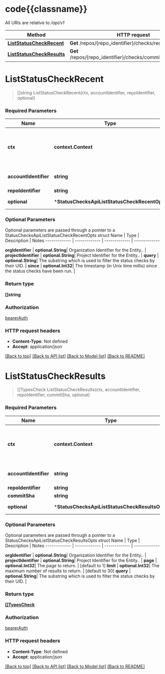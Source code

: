# code{{classname}}

All URIs are relative to */api/v1*

Method | HTTP request | Description
------------- | ------------- | -------------
[**ListStatusCheckRecent**](StatusChecksApi.md#ListStatusCheckRecent) | **Get** /repos/{repo_identifier}/checks/recent | 
[**ListStatusCheckResults**](StatusChecksApi.md#ListStatusCheckResults) | **Get** /repos/{repo_identifier}/checks/commits/{commit_sha} | 

# **ListStatusCheckRecent**
> []string ListStatusCheckRecent(ctx, accountIdentifier, repoIdentifier, optional)


### Required Parameters

Name | Type | Description  | Notes
------------- | ------------- | ------------- | -------------
 **ctx** | **context.Context** | context for authentication, logging, cancellation, deadlines, tracing, etc.
  **accountIdentifier** | **string**| Account Identifier for the Entity.. | 
  **repoIdentifier** | **string**|  | 
 **optional** | ***StatusChecksApiListStatusCheckRecentOpts** | optional parameters | nil if no parameters

### Optional Parameters
Optional parameters are passed through a pointer to a StatusChecksApiListStatusCheckRecentOpts struct
Name | Type | Description  | Notes
------------- | ------------- | ------------- | -------------


 **orgIdentifier** | **optional.String**| Organization Identifier for the Entity.. | 
 **projectIdentifier** | **optional.String**| Project Identifier for the Entity.. | 
 **query** | **optional.String**| The substring which is used to filter the status checks by their UID. | 
 **since** | **optional.Int32**| The timestamp (in Unix time millis) since the status checks have been run. | 

### Return type

**[]string**

### Authorization

[bearerAuth](../README.md#bearerAuth)

### HTTP request headers

 - **Content-Type**: Not defined
 - **Accept**: application/json

[[Back to top]](#) [[Back to API list]](../README.md#documentation-for-api-endpoints) [[Back to Model list]](../README.md#documentation-for-models) [[Back to README]](../README.md)

# **ListStatusCheckResults**
> []TypesCheck ListStatusCheckResults(ctx, accountIdentifier, repoIdentifier, commitSha, optional)


### Required Parameters

Name | Type | Description  | Notes
------------- | ------------- | ------------- | -------------
 **ctx** | **context.Context** | context for authentication, logging, cancellation, deadlines, tracing, etc.
  **accountIdentifier** | **string**| Account Identifier for the Entity.. | 
  **repoIdentifier** | **string**|  | 
  **commitSha** | **string**|  | 
 **optional** | ***StatusChecksApiListStatusCheckResultsOpts** | optional parameters | nil if no parameters

### Optional Parameters
Optional parameters are passed through a pointer to a StatusChecksApiListStatusCheckResultsOpts struct
Name | Type | Description  | Notes
------------- | ------------- | ------------- | -------------



 **orgIdentifier** | **optional.String**| Organization Identifier for the Entity.. | 
 **projectIdentifier** | **optional.String**| Project Identifier for the Entity.. | 
 **page** | **optional.Int32**| The page to return. | [default to 1]
 **limit** | **optional.Int32**| The maximum number of results to return. | [default to 30]
 **query** | **optional.String**| The substring which is used to filter the status checks by their UID. | 

### Return type

[**[]TypesCheck**](TypesCheck.md)

### Authorization

[bearerAuth](../README.md#bearerAuth)

### HTTP request headers

 - **Content-Type**: Not defined
 - **Accept**: application/json

[[Back to top]](#) [[Back to API list]](../README.md#documentation-for-api-endpoints) [[Back to Model list]](../README.md#documentation-for-models) [[Back to README]](../README.md)

